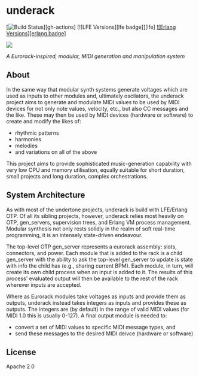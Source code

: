 # underack

[![Build Status][gh-actions-badge]][gh-actions]
[![LFE Versions][lfe badge]][lfe]
[![Erlang Versions][erlang badge]][versions]

[![][logo]][logo-large]

*A Eurorack-inspired, modular, MIDI generation and manipulation system*

## About

In the same way that modular synth systems generate voltages which are used as inputs to other modules and, ultimately oscilators, the underack project aims to generate and modulate MIDI values to be used by MIDI devices for not only note values, velocity, etc., but also CC messages and the like. These may then be used by MIDI devices (hardware or software) to create and modify the likes of:

* rhythmic patterns
* harmonies
* melodies
* and variations on all of the above

This project aims to provide sophisticated music-generation capability with very low CPU and memory utilisation, equally suitable for short duration, small projects and long duration, complex orchestrations.

## System Architecture

As with most of the undertone projects, underack is build with LFE/Erlang OTP. Of all its sibling projects, however, underack relies most heavily on OTP, gen_servers, supervision trees, and Erlang VM process management. Modular synthesis not only rests solidly in the realm of soft real-time programming, it is an intensely state-driven endeavour.

The top-level OTP gen_server represents a eurorack assembly: slots, connectors, and power. Each module that is added to the rack is a child gen_server with the ability to ask the top-level gen_server to update is state with info the child has (e.g., sharing current BPM). Each module, in turn, will create its own child process when an input is added to it. The results of this process' evaluated output will then be available to the rest of the rack wherever inputs are accepted.

Where as Eurorack modules take voltages as inputs and provide them as outputs, underack instead takes integers as inputs and provides these as outputs. The integers are (by default) in the range of valid MIDI values (for MIDI 1.0 this is usually 0-127). A final output module is needed to:
* convert a set of MIDI values to specific MIDI message types, and
* send these messages to the desired MIDI deivce (hardware or software)

## License

Apache 2.0

[//]: ---Named-Links---

[logo]: priv/images/logo-v1-x250.png
[logo-large]: priv/images/logo-v1-x1000.png
[github]: https://github.com/ut-proj/undermidi
[gh-actions-badge]: https://github.com/ut-proj/underack/workflows/ci%2Fcd/badge.svg
[lfe-badge]: https://img.shields.io/badge/lfe-2.1+-blue.svg
[erlang-badge]: https://img.shields.io/badge/erlang-25%20to%2027-blue.svg
[versions]: https://github.com/ut-proj/underack/blob/master/.github/workflows/cicd.yml
